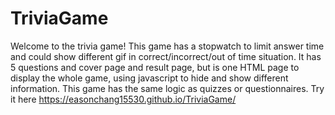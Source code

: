 # TriviaGame
Welcome to the trivia game! 
This game has a stopwatch to limit answer time and could show different gif in correct/incorrect/out of time situation. It has 5 questions and cover page and result page, but is one HTML page to display the whole game, using javascript to hide and show different information.
This game has the same logic as quizzes or questionnaires.
Try it here https://easonchang15530.github.io/TriviaGame/